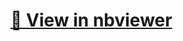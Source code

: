 # [📘 View in nbviewer](https://nbviewer.org/github/Vpy7/Jupyter-Analysis-Collection/main/Classification/Store%20Membership%20Renewal/Membership%20groceries%20store%20user%20profile%20Dataset.ipynb)
